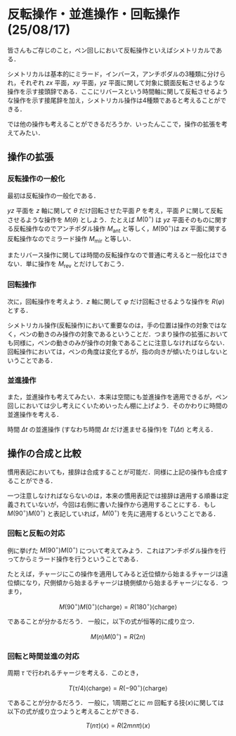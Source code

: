 # 反転操作・並進操作・回転操作 (25/08/17)
皆さんもご存じのこと，ペン回しにおいて反転操作といえばシメトリカルである．

シメトリカルは基本的にミラード，インバース，アンチポダルの3種類に分けられ，それぞれ $zx$ 平面，$`xy`$ 平面，$`yz`$ 平面に関して対象に鏡面反転させるような操作を示す接頭辞である．ここにリバースという時間軸に関して反転させるような操作を示す接尾辞を加え，シメトリカル操作は4種類であると考えることができる．

では他の操作も考えることができるだろうか．いったんここで，操作の拡張を考えてみたい．
## 操作の拡張
### 反転操作の一般化
最初は反転操作の一般化である．

$yz$ 平面を $z$ 軸に関して $\theta$ だけ回転させた平面 $P$ を考え，平面 $P$ に関して反転させるような操作を $M(\theta)$ としよう．たとえば $M(0^\circ)$ は $yz$ 平面そのものに関する反転操作なのでアンチポダル操作 $M_\mathrm{ant}$ と等しく，$`M(90^\circ)`$は $zx$ 平面に関する反転操作なのでミラード操作 $M_\mathrm{mir}$ と等しい．

またリバース操作に関しては時間の反転操作なので普通に考えると一般化はできない．単に操作を $M_\mathrm{rev}$ とだけしておこう．

### 回転操作
次に，回転操作を考えよう．$`z`$ 軸に関して $\varphi$ だけ回転させるような操作を $R(\varphi)$ とする．

シメトリカル操作(反転操作)において重要なのは，手の位置は操作の対象ではなく，ペンの動きのみ操作の対象であるということだ．つまり操作の拡張においても同様に，ペンの動きのみが操作の対象であることに注意しなければならない．回転操作においては，ペンの角度は変化するが，指の向きが傾いたりはしないということである．

### 並進操作
また，並進操作も考えてみたい．本来は空間にも並進操作を適用できるが，ペン回しにおいては少し考えにくいためいったん棚に上げよう．そのかわりに時間の並進操作を考える．

時間 $\Delta t$ の並進操作 (すなわち時間 $\Delta t$ だけ進ませる操作)を $T(\Delta t)$ と考える．


## 操作の合成と比較
慣用表記においても，接辞は合成することが可能だ．同様に上記の操作も合成することができる．

一つ注意しなければならないのは，本来の慣用表記では接辞は適用する順番は定義されていないが，今回は右側に書いた操作から適用することにする．もし $M(90^\circ)M(0^\circ)$ と表記していれば，$`M(0^\circ)`$ を先に適用するということである．

### 回転と反転の対応
例に挙げた $M(90^\circ)M(0^\circ)$ について考えてみよう．これはアンチポダル操作を行ってからミラード操作を行うということである．

たとえば，チャージにこの操作を適用してみると近位傾から始まるチャージは遠位傾になり，尺側傾から始まるチャージは橈側傾から始まるチャージになる．つまり，
```math
M(90^\circ)M(0^\circ)\left\langle \mathrm{charge}\right\rangle  = R(180^\circ)\left\langle \mathrm{charge}\right\rangle 
```
であることが分かるだろう．
一般に，以下の式が恒等的に成り立つ．
```math
M(n)M(0^\circ) = R(2n)
```

### 回転と時間並進の対応
周期 $\tau$ で行われるチャージを考える．このとき，
```math
T(\tau/4)\left\langle \mathrm{charge}\right\rangle  = R(-90^\circ)\left\langle \mathrm{charge}\right\rangle 
```
であることが分かるだろう．
一般に，1周期ごとに $m$ 回転する技$`\langle x\rangle`$に関しては以下の式が成り立つようと考えることができる．
```math
T(n\tau)\langle x\rangle  = R(2mn\pi)\langle x\rangle
```

